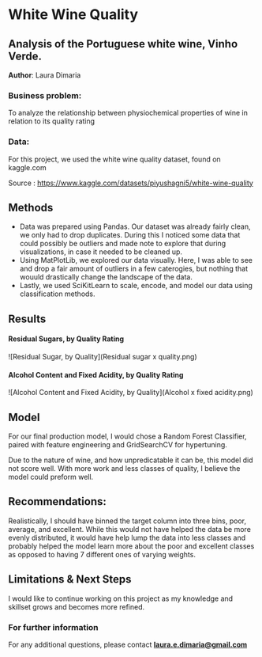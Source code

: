 # White Wine Quality
## Analysis of the Portuguese white wine, Vinho Verde.

**Author**: Laura Dimaria

### Business problem:

To analyze the relationship between physiochemical properties of wine in relation to its quality rating


### Data:
For this project, we used the white wine quality dataset, found on kaggle.com

Source : https://www.kaggle.com/datasets/piyushagni5/white-wine-quality


## Methods
- Data was prepared using Pandas. Our dataset was already fairly clean, we only had to drop duplicates. During this I noticed some data that could possibly be outliers and made note to explore that during visualizations, in case it needed to be cleaned up.
- Using MatPlotLib, we explored our data visually. Here, I was able to see and drop a fair amount of outliers in a few caterogies, but nothing that wouuld drastically change the landscape of the data.
- Lastly, we used SciKitLearn to scale, encode, and model our data using classification methods.

## Results

#### Residual Sugars, by Quality Rating
![Residual Sugar, by Quality](Residual sugar x quality.png)


#### Alcohol Content and Fixed Acidity, by Quality Rating

![Alcohol Content and Fixed Acidity, by Quality](Alcohol x fixed acidity.png)

## Model

For our final production model, I would chose a Random Forest Classifier, paired with feature engineering and GridSearchCV for hypertuning.

Due to the nature of wine, and how unpredicatable it can be, this model did not score well. With more work and less classes of quality, I believe the model could preform well.

## Recommendations:

Realistically, I should have binned the target column into three bins, poor, average, and excellent. While this would not have helped the data be more evenly distributed, it would have help lump the data into less classes and probably helped the model learn more about the poor and excellent classes as opposed to having 7 different ones of varying weights.

## Limitations & Next Steps

I would like to continue working on this project as my knowledge and skillset grows and becomes more refined.


### For further information


For any additional questions, please contact **laura.e.dimaria@gmail.com**
